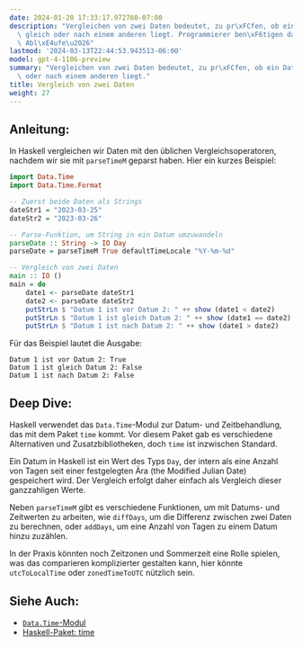 ```yaml
---
date: 2024-01-20 17:33:17.972760-07:00
description: "Vergleichen von zwei Daten bedeutet, zu pr\xFCfen, ob ein Datum vor,\
  \ gleich oder nach einem anderen liegt. Programmierer ben\xF6tigen das, um zeitliche\
  \ Abl\xE4ufe\u2026"
lastmod: '2024-03-13T22:44:53.943513-06:00'
model: gpt-4-1106-preview
summary: "Vergleichen von zwei Daten bedeutet, zu pr\xFCfen, ob ein Datum vor, gleich\
  \ oder nach einem anderen liegt."
title: Vergleich von zwei Daten
weight: 27
---
```


## Anleitung:
In Haskell vergleichen wir Daten mit den üblichen Vergleichsoperatoren, nachdem wir sie mit `parseTimeM` geparst haben. Hier ein kurzes Beispiel:

```haskell
import Data.Time
import Data.Time.Format

-- Zuerst beide Daten als Strings
dateStr1 = "2023-03-25"
dateStr2 = "2023-03-26"

-- Parse-Funktion, um String in ein Datum umzuwandeln
parseDate :: String -> IO Day
parseDate = parseTimeM True defaultTimeLocale "%Y-%m-%d"

-- Vergleich von zwei Daten
main :: IO ()
main = do
    date1 <- parseDate dateStr1
    date2 <- parseDate dateStr2
    putStrLn $ "Datum 1 ist vor Datum 2: " ++ show (date1 < date2)
    putStrLn $ "Datum 1 ist gleich Datum 2: " ++ show (date1 == date2)
    putStrLn $ "Datum 1 ist nach Datum 2: " ++ show (date1 > date2)
```

Für das Beispiel lautet die Ausgabe:

```
Datum 1 ist vor Datum 2: True
Datum 1 ist gleich Datum 2: False
Datum 1 ist nach Datum 2: False
```

## Deep Dive:
Haskell verwendet das `Data.Time`-Modul zur Datum- und Zeitbehandlung, das mit dem Paket `time` kommt. Vor diesem Paket gab es verschiedene Alternativen und Zusatzbibliotheken, doch `time` ist inzwischen Standard.

Ein Datum in Haskell ist ein Wert des Typs `Day`, der intern als eine Anzahl von Tagen seit einer festgelegten Ära (the Modified Julian Date) gespeichert wird. Der Vergleich erfolgt daher einfach als Vergleich dieser ganzzahligen Werte.

Neben `parseTimeM` gibt es verschiedene Funktionen, um mit Datums- und Zeitwerten zu arbeiten, wie `diffDays`, um die Differenz zwischen zwei Daten zu berechnen, oder `addDays`, um eine Anzahl von Tagen zu einem Datum hinzu zuzählen.

In der Praxis könnten noch Zeitzonen und Sommerzeit eine Rolle spielen, was das comparieren komplizierter gestalten kann, hier könnte `utcToLocalTime` oder `zonedTimeToUTC` nützlich sein.

## Siehe Auch:
- [`Data.Time`-Modul](https://hackage.haskell.org/package/time-1.11.1/docs/Data-Time.html)
- [Haskell-Paket: time](https://hackage.haskell.org/package/time)

